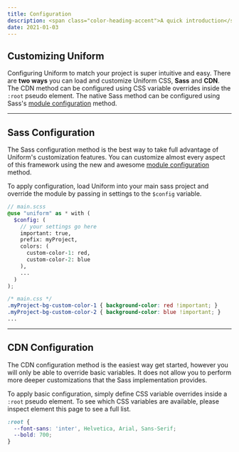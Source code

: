```yaml
---
title: Configuration
description: <span class="color-heading-accent">A quick introduction</span> to how customization works
date: 2021-01-03
---
```


## Customizing Uniform

Configuring Uniform to match your project is super intuitive and easy. There are **two ways** you can load and customize Uniform CSS, **Sass** and **CDN**. The CDN method can be configured using CSS variable overrides inside the `:root` pseudo element. The native Sass method can be configured using Sass's [module configuration](https://sass-lang.com/documentation/at-rules/use#configuration) method.

---

## Sass Configuration

The Sass configuration method is the best way to take full advantage of Uniform's customization features. You can customize almost every aspect of this framework using the new and awesome [module configuration](https://sass-lang.com/documentation/at-rules/use#configuration) method.

To apply configuration, load Uniform into your main sass project and override the module by passing in settings to the `$config` variable.

```scss
// main.scss
@use "uniform" as * with (
  $config: (
    // your settings go here
    important: true,
    prefix: myProject,
    colors: (
      custom-color-1: red,
      custom-color-2: blue
    ),
    ...
  )
);
```

```css
/* main.css */
.myProject-bg-custom-color-1 { background-color: red !important; }
.myProject-bg-custom-color-2 { background-color: blue !important; }
...
```

---

## CDN Configuration

The CDN configuration method is the easiest way get started, however you will only be able to override basic variables. It does not allow you to perform more deeper customizations that the Sass implementation provides.

To apply basic configuration, simply define CSS variable overrides inside a `:root` pseudo element. To see which CSS variables are available, please inspect element this page to see a full list.

```css
:root {
  --font-sans: 'inter', Helvetica, Arial, Sans-Serif;
  --bold: 700;
}
```

